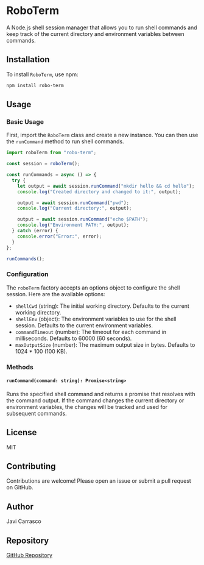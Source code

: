 # RoboTerm

A Node.js shell session manager that allows you to run shell commands and keep track of the current directory and environment variables between commands.

## Installation

To install `RoboTerm`, use npm:

```sh
npm install robo-term
```

## Usage

### Basic Usage

First, import the `RoboTerm` class and create a new instance. You can then use the `runCommand` method to run shell commands.

```typescript
import roboTerm from "robo-term";

const session = roboTerm();

const runCommands = async () => {
  try {
    let output = await session.runCommand("mkdir hello && cd hello");
    console.log("Created directory and changed to it:", output);

    output = await session.runCommand("pwd");
    console.log("Current directory:", output);

    output = await session.runCommand("echo $PATH");
    console.log("Environment PATH:", output);
  } catch (error) {
    console.error("Error:", error);
  }
};

runCommands();
```

### Configuration

The `roboTerm` factory accepts an options object to configure the shell session. Here are the available options:

- `shellCwd` (string): The initial working directory. Defaults to the current working directory.
- `shellEnv` (object): The environment variables to use for the shell session. Defaults to the current environment variables.
- `commandTimeout` (number): The timeout for each command in milliseconds. Defaults to 60000 (60 seconds).
- `maxOutputSize` (number): The maximum output size in bytes. Defaults to 1024 \* 100 (100 KB).

### Methods

#### `runCommand(command: string): Promise<string>`

Runs the specified shell command and returns a promise that resolves with the command output. If the command changes the current directory or environment variables, the changes will be tracked and used for subsequent commands.

## License

MIT

## Contributing

Contributions are welcome! Please open an issue or submit a pull request on GitHub.

## Author

Javi Carrasco

## Repository

[GitHub Repository](https://github.com/jacarma/robo-term)
